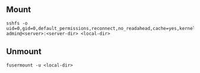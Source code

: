 ## Mount

```shell
sshfs -o uid=0,gid=0,default_permissions,reconnect,no_readahead,cache=yes,kernel_cache,compression=no,Cipher=arcfour,ro admin@<server>:<server-dir> <local-dir>
```

## Unmount

```shell
fusermount -u <local-dir>
```
